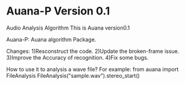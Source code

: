 Auana-P Version 0.1
=======

Audio Analysis Algorithm
This is Auana version0.1


Auana-P: Auana algorithm Package.

Changes:
1)Resconstruct the code.
2)Update the broken-frame issue.
3)Improve the Accuracy of recognition.
4)Fix some bugs.

How to use it to analysis a wave file?
For example:
from auana import FileAnalysis
FileAnalysis("sample.wav").stereo_start()
